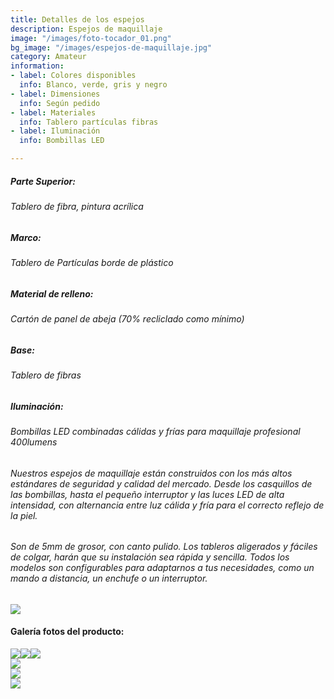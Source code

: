 ```yaml
---
title: Detalles de los espejos
description: Espejos de maquillaje
image: "/images/foto-tocador_01.png"
bg_image: "/images/espejos-de-maquillaje.jpg"
category: Amateur
information:
- label: Colores disponibles
  info: Blanco, verde, gris y negro
- label: Dimensiones
  info: Según pedido
- label: Materiales
  info: Tablero partículas fibras
- label: Iluminación
  info: Bombillas LED

---
```

##### **Parte Superior:**

###### Tablero de fibra, pintura acrílica

##### **Marco:**

###### Tablero de Partículas borde de plástico

##### **Material de relleno:**

###### Cartón de panel de abeja (70% recliclado como mínimo)

##### **Base:**

###### Tablero de fibras

##### **Iluminación:**

###### Bombillas LED combinadas cálidas y frías para maquillaje profesional 400lumens

###### Nuestros espejos de maquillaje están construidos con los más altos estándares de seguridad y calidad del mercado. Desde los casquillos de las bombillas, hasta el pequeño interruptor y las luces LED de alta intensidad, con alternancia entre luz cálida y fría para el correcto reflejo de la piel.

###### Son de 5mm de grosor, con canto pulido. Los tableros aligerados y fáciles de colgar, harán que su instalación sea rápida y sencilla. Todos los modelos son configurables para adaptarnos a tus necesidades, como un mando a distancia, un enchufe o un interruptor.

[![](/images/boton.png)](https://espejosdemaquillaje.es/contact/ "Pedido")

#### Galería fotos del producto:

![](/images/foto-tocador_011.png)![](/images/foto-tocador_022.png)![](/images/foto-tocador_032.png)  
![](/images/foto-tocador_042.png)  
![](/images/foto-tocador_052.png)  
![](/images/foto-tocador_062.png)